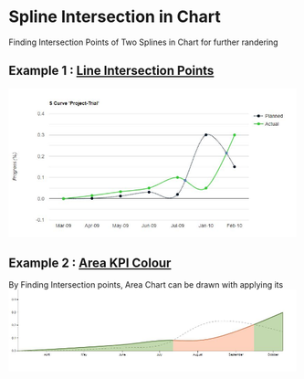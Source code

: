 # Spline Intersection in Chart
Finding Intersection Points of Two Splines in Chart for further randering

## Example 1 : [Line Intersection Points](https://github.com/apanasara/Spline_Intersection_in_Chart/tree/main/Examples/spLine%20Chart)
![Line Crossover Chart](https://github.com/apanasara/Spline_Intersection_in_Chart/blob/main/Examples/spLine%20Chart/Line-Crossover.JPG)

## Example 2 : [Area KPI Colour](https://github.com/apanasara/Spline_Intersection_in_Chart/tree/main/Examples/Area%20Chart)
By Finding Intersection points, Area Chart can be drawn with applying its
![Area KPI Chart](https://github.com/apanasara/Spline_Intersection_in_Chart/blob/main/Examples/Area%20Chart/Area-KPI.JPG)
